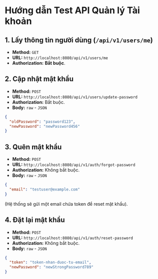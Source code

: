 # Hướng dẫn Test API Quản lý Tài khoản

## 1. Lấy thông tin người dùng (`/api/v1/users/me`)

- **Method:** `GET`
- **URL:** `http://localhost:8080/api/v1/users/me`
- **Authorization:** **Bắt buộc**.

## 2. Cập nhật mật khẩu

-   **Method:** `POST`
-   **URL:** `http://localhost:8080/api/v1/users/update-password`
-   **Authorization:** Bắt buộc.
-   **Body:** `raw` - `JSON`

```json
{
  "oldPassword": "password123",
  "newPassword": "newPassword456"
}
```

## 3. Quên mật khẩu

-   **Method:** `POST`
-   **URL:** `http://localhost:8080/api/v1/auth/forgot-password`
-   **Authorization:** Không bắt buộc.
-   **Body:** `raw` - `JSON`

```json
{
  "email": "testuser@example.com"
}
```
(Hệ thống sẽ gửi một email chứa token để reset mật khẩu).

## 4. Đặt lại mật khẩu

-   **Method:** `POST`
-   **URL:** `http://localhost:8080/api/v1/auth/reset-password`
-   **Authorization:** Không bắt buộc.
-   **Body:** `raw` - `JSON`

```json
{
  "token": "token-nhan-duoc-tu-email",
  "newPassword": "newStrongPassword789"
}
```
